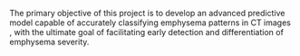 The primary objective of this project is to develop an advanced predictive model capable of accurately classifying emphysema patterns in CT images , with the ultimate goal of facilitating early detection and differentiation of emphysema severity.
